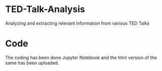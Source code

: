 # TED-Talk-Analysis
Analyzing and extracting relevant information from various TED Talks

# Code
The coding has been done Jupyter Notebook and the html version of the same has been uploaded. 

